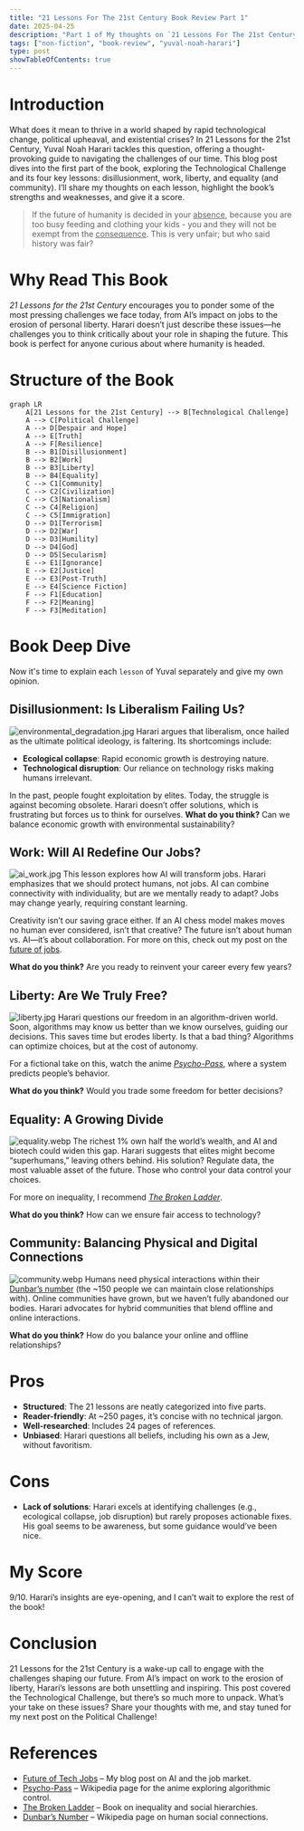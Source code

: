 ```yaml
---
title: "21 Lessons For The 21st Century Book Review Part 1"
date: 2025-04-25
description: "Part 1 of My thoughts on `21 Lessons For The 21st Century` written by Yuval Noaah Harari"
tags: ["non-fiction", "book-review", "yuval-noah-harari"]
type: post
showTableOfContents: true
---
```


# Introduction
What does it mean to thrive in a world shaped by rapid technological change, political upheaval, and existential crises? In 21 Lessons for the 21st Century, Yuval Noah Harari tackles this question, offering a thought-provoking guide to navigating the challenges of our time. This blog post dives into the first part of the book, exploring the Technological Challenge and its four key lessons: disillusionment, work, liberty, and equality (and community). I’ll share my thoughts on each lesson, highlight the book’s strengths and weaknesses, and give it a score.

> If the future of humanity is decided in your <u>absence</u>, because you are too busy feeding and clothing your kids - you and they will not be exempt from the <u>consequence</u>. This is very unfair; but who said history was fair?

# Why Read This Book
*21 Lessons for the 21st Century* encourages you to ponder some of the most pressing challenges we face today, from AI’s impact on jobs to the erosion of personal liberty. Harari doesn’t just describe these issues—he challenges you to think critically about your role in shaping the future. This book is perfect for anyone curious about where humanity is headed.

# Structure of the Book
```mermaid
graph LR
    A[21 Lessons for the 21st Century] --> B[Technological Challenge]
    A --> C[Political Challenge]
    A --> D[Despair and Hope]
    A --> E[Truth]
    A --> F[Resilience]
    B --> B1[Disillusionment]
    B --> B2[Work]
    B --> B3[Liberty]
    B --> B4[Equality]
    C --> C1[Community]
    C --> C2[Civilization]
    C --> C3[Nationalism]
    C --> C4[Religion]
    C --> C5[Immigration]
    D --> D1[Terrorism]
    D --> D2[War]
    D --> D3[Humility]
    D --> D4[God]
    D --> D5[Secularism]
    E --> E1[Ignorance]
    E --> E2[Justice]
    E --> E3[Post-Truth]
    E --> E4[Science Fiction]
    F --> F1[Education]
    F --> F2[Meaning]
    F --> F3[Meditation]
```

# Book Deep Dive
Now it's time to explain each `lesson` of Yuval separately and give my own opinion.
## Disillusionment: Is Liberalism Failing Us?
![environmental_degradation.jpg](/images/21_lessons_for_21st_century_part_1/environmental_degradation.jpg)
Harari argues that liberalism, once hailed as the ultimate political ideology, is faltering. Its shortcomings include:
- **Ecological collapse**: Rapid economic growth is destroying nature.
- **Technological disruption**: Our reliance on technology risks making humans irrelevant.

In the past, people fought exploitation by elites. Today, the struggle is against becoming obsolete. Harari doesn’t offer solutions, which is frustrating but forces us to think for ourselves.
**What do you think?** Can we balance economic growth with environmental sustainability?

## Work: Will AI Redefine Our Jobs?
![ai_work.jpg](/images/21_lessons_for_21st_century_part_1/ai_work.jpg)
This lesson explores how AI will transform jobs. Harari emphasizes that we should protect humans, not jobs. AI can combine connectivity with individuality, but are we mentally ready to adapt? Jobs may change yearly, requiring constant learning.

Creativity isn’t our saving grace either. If an AI chess model makes moves no human ever considered, isn’t that creative? The future isn’t about human vs. AI—it’s about collaboration. For more on this, check out my post on the [future of jobs](/posts/future_of_tech_jobs/).

**What do you think?** Are you ready to reinvent your career every few years?

## Liberty: Are We Truly Free?
![liberty.jpg](/images/21_lessons_for_21st_century_part_1/liberty.jpg)
Harari questions our freedom in an algorithm-driven world. Soon, algorithms may know us better than we know ourselves, guiding our decisions. This saves time but erodes liberty. Is that a bad thing? Algorithms can optimize choices, but at the cost of autonomy.

For a fictional take on this, watch the anime *[Psycho-Pass](https://en.wikipedia.org/wiki/Psycho-Pass)*, where a system predicts people’s behavior.

**What do you think?** Would you trade some freedom for better decisions?

## Equality: A Growing Divide
![equality.webp](/images/21_lessons_for_21st_century_part_1/equality.webp)
The richest 1% own half the world’s wealth, and AI and biotech could widen this gap. Harari suggests that elites might become “superhumans,” leaving others behind. His solution? Regulate data, the most valuable asset of the future. Those who control your data control your choices.

For more on inequality, I recommend *[The Broken Ladder](https://a.co/d/3uh5nbA)*.

**What do you think?** How can we ensure fair access to technology?

## Community: Balancing Physical and Digital Connections
![community.webp](/images/21_lessons_for_21st_century_part_1/community.webp)
Humans need physical interactions within their [Dunbar’s number](https://en.wikipedia.org/wiki/Dunbar%27s_number) (the ~150 people we can maintain close relationships with). Online communities have grown, but we haven’t fully abandoned our bodies. Harari advocates for hybrid communities that blend offline and online interactions.

**What do you think?** How do you balance your online and offline relationships?

# Pros
- **Structured**: The 21 lessons are neatly categorized into five parts.
- **Reader-friendly**: At ~250 pages, it’s concise with no technical jargon.
- **Well-researched**: Includes 24 pages of references.
- **Unbiased**: Harari questions all beliefs, including his own as a Jew, without favoritism.

# Cons
- **Lack of solutions**: Harari excels at identifying challenges (e.g., ecological collapse, job disruption) but rarely proposes actionable fixes. His goal seems to be awareness, but some guidance would’ve been nice.


# My Score
9/10. Harari’s insights are eye-opening, and I can’t wait to explore the rest of the book!

# Conclusion
21 Lessons for the 21st Century is a wake-up call to engage with the challenges shaping our future. From AI’s impact on work to the erosion of liberty, Harari’s lessons are both unsettling and inspiring. This post covered the Technological Challenge, but there’s so much more to unpack. What’s your take on these issues? Share your thoughts with me, and stay tuned for my next post on the Political Challenge!


# References
- [Future of Tech Jobs](/posts/future_of_tech_jobs/) – My blog post on AI and the job market.
- [Psycho-Pass](https://en.wikipedia.org/wiki/Psycho-Pass) – Wikipedia page for the anime exploring algorithmic control.
- [The Broken Ladder](https://a.co/d/3uh5nbA) – Book on inequality and social hierarchies.
- [Dunbar’s Number](https://en.wikipedia.org/wiki/Dunbar's_number) – Wikipedia page on human social connections.
